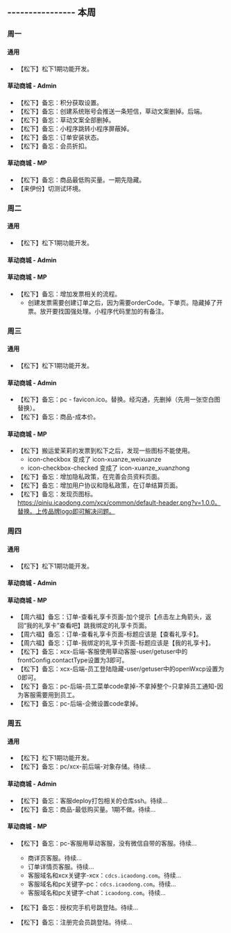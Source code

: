 ## ---------------- 本周

### 周一
#### 通用
* 【松下】松下1期功能开发。
#### 草动商城 - Admin
* 【松下】备忘：积分获取设置。
* 【松下】备忘：创建系统账号会推送一条短信，草动文案删掉。后端。
* 【松下】备忘：草动文案全部删掉。
* 【松下】备忘：小程序跳转小程序屏蔽掉。
* 【松下】备忘：订单安装状态。
* 【松下】备忘：会员折扣。
#### 草动商城 - MP
* 【松下】备忘：商品最低购买量。一期先隐藏。
* 【来伊份】切测试环境。

### 周二
#### 通用
* 【松下】松下1期功能开发。
#### 草动商城 - Admin
#### 草动商城 - MP
* 【松下】备忘：增加发票相关的流程。
  - 创建发票需要创建订单之后，因为需要orderCode。下单页。隐藏掉了开票。放开要找国强处理。小程序代码里加的有备注。

### 周三
#### 通用
* 【松下】松下1期功能开发。
#### 草动商城 - Admin
* 【松下】备忘：pc - favicon.ico。替换。经沟通，先删掉（先用一张空白图替换）。
* 【松下】备忘：商品-成本价。
#### 草动商城 - MP
* 【松下】搬运爱茉莉的发票到松下之后，发现一些图标不能使用。
  - icon-checkbox 变成了 icon-xuanze_weixuanze
  - icon-checkbox-checked 变成了 icon-xuanze_xuanzhong
* 【松下】备忘：增加隐私政策，在完善会员资料页面。
* 【松下】备忘：增加用户协议和隐私政策，在订单结算页面。
* 【松下】备忘：发现页图标。https://qiniu.icaodong.com/xcx/common/default-header.png?v=1.0.0。替换。上传品牌logo即可解决问题。

### 周四
#### 通用
* 【松下】松下1期功能开发。
#### 草动商城 - Admin
#### 草动商城 - MP
* 【周六福】备忘：订单-查看礼享卡页面-加个提示【点击左上角箭头，返回“我的礼享卡”查看吧】跳我绑定的礼享卡页面。
* 【周六福】备忘：订单-查看礼享卡页面-标题应该是【查看礼享卡】。
* 【周六福】备忘：订单-我绑定的礼享卡页面-标题应该是【我的礼享卡】。
* 【松下】备忘：xcx-后端-客服使用草动客服-user/getuser中的frontConfig.contactType设置为3即可。
* 【松下】备忘：xcx-后端-员工登陆隐藏-user/getuser中的openWxcp设置为0即可。
* 【松下】备忘：pc-后端-员工菜单code拿掉-不拿掉整个-只拿掉员工通知-因为客服需要用到员工。
* 【松下】备忘：pc-后端-企微设置code拿掉。

### 周五
#### 通用
* 【松下】松下1期功能开发。
* 【松下】备忘：pc/xcx-前后端-对象存储。待续...
#### 草动商城 - Admin
* 【松下】备忘：客服deploy打包相关的仓库ssh。待续...
* 【松下】备忘：商品-最低购买量。1期不做。待续...
#### 草动商城 - MP
* 【松下】备忘：pc-客服用草动客服，没有微信自带的客服。待续...
  - 商详页客服。待续...
  - 订单详情页客服。待续...
  - 客服域名和xcx关键字-xcx：`cdcs.icaodong.com`。待续...
  - 客服域名和pc关键字-pc：`cdcs.icaodong.com`。待续...
  - 客服域名和pc关键字-chat：`icaodong.com`。待续...

* 【松下】备忘：授权完手机号跳登陆。待续...
* 【松下】备忘：注册完会员跳登陆。待续...
